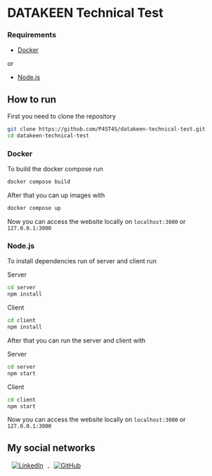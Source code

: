# DATAKEEN Technical Test

### Requirements

- [Docker](https://docs.docker.com/get-docker/)

or

- [Node.js](https://nodejs.org/en/download/)

## How to run

First you need to clone the repository

```bash
git clone https://github.com/P4ST4S/datakeen-technical-test.git
cd datakeen-technical-test
```

### Docker

To build the docker compose run

```bash
docker compose build
```

After that you can up images with

```bash
docker compose up
```

Now you can access the website locally on `localhost:3000` or `127.0.0.1:3000`

### Node.js

To install dependencies run of server and client run

Server

```bash
cd server
npm install
```

Client

```bash
cd client
npm install
```

After that you can run the server and client with

Server

```bash
cd server
npm start
```

Client

```bash
cd client
npm start
```

Now you can access the website locally on `localhost:3000` or `127.0.0.1:3000`

## My social networks

<div>
    <a href="https://www.linkedin.com/in/antoinerospars/">
        <img src="https://img.icons8.com/color/48/000000/linkedin.png" alt="LinkedIn" style="vertical-align:middle; margin: 0 10px" />
    </a>
    <a href="https://www.github.com/P4ST4S">
        <img src="https://img.icons8.com/material-outlined/48/000000/github.png" alt="GitHub" style="vertical-align:middle; margin: 0 10px" />
    </a>
</div>
